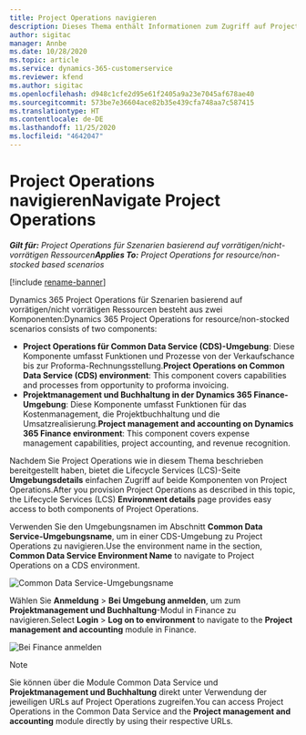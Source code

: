 ```yaml
---
title: Project Operations navigieren
description: Dieses Thema enthält Informationen zum Zugriff auf Project Operations aus Lifecycle Services.
author: sigitac
manager: Annbe
ms.date: 10/28/2020
ms.topic: article
ms.service: dynamics-365-customerservice
ms.reviewer: kfend
ms.author: sigitac
ms.openlocfilehash: d948c1cfe2d95e61f2405a9a23e7045af678ae40
ms.sourcegitcommit: 573be7e36604ace82b35e439cfa748aa7c587415
ms.translationtype: HT
ms.contentlocale: de-DE
ms.lasthandoff: 11/25/2020
ms.locfileid: "4642047"
---
```

# <a name="navigate-project-operations"></a><span data-ttu-id="e18cb-103">Project Operations navigieren</span><span class="sxs-lookup"><span data-stu-id="e18cb-103">Navigate Project Operations</span></span>

<span data-ttu-id="e18cb-104">_**Gilt für:** Project Operations für Szenarien basierend auf vorrätigen/nicht-vorrätigen Ressourcen_</span><span class="sxs-lookup"><span data-stu-id="e18cb-104">_**Applies To:** Project Operations for resource/non-stocked based scenarios_</span></span>

[!include [rename-banner](~/includes/cc-data-platform-banner.md)]

<span data-ttu-id="e18cb-105">Dynamics 365 Project Operations für Szenarien basierend auf vorrätigen/nicht vorrätigen Ressourcen besteht aus zwei Komponenten:</span><span class="sxs-lookup"><span data-stu-id="e18cb-105">Dynamics 365 Project Operations for resource/non-stocked scenarios consists of two components:</span></span> 

 - <span data-ttu-id="e18cb-106">**Project Operations für Common Data Service (CDS)-Umgebung**: Diese Komponente umfasst Funktionen und Prozesse von der Verkaufschance bis zur Proforma-Rechnungsstellung.</span><span class="sxs-lookup"><span data-stu-id="e18cb-106">**Project Operations on Common Data Service (CDS) environment**: This component covers capabilities and processes from opportunity to proforma invoicing.</span></span> 
 - <span data-ttu-id="e18cb-107">**Projektmanagement und Buchhaltung in der Dynamics 365 Finance-Umgebung**: Diese Komponente umfasst Funktionen für das Kostenmanagement, die Projektbuchhaltung und die Umsatzrealisierung.</span><span class="sxs-lookup"><span data-stu-id="e18cb-107">**Project management and accounting on Dynamics 365 Finance environment**: This component covers expense management capabilities, project accounting, and revenue recognition.</span></span> 

<span data-ttu-id="e18cb-108">Nachdem Sie Project Operations wie in diesem Thema beschrieben bereitgestellt haben, bietet die Lifecycle Services (LCS)-Seite **Umgebungsdetails** einfachen Zugriff auf beide Komponenten von Project Operations.</span><span class="sxs-lookup"><span data-stu-id="e18cb-108">After you provision Project Operations as described in this topic, the Lifecycle Services (LCS) **Environment details** page provides easy access to both components of Project Operations.</span></span>  

<span data-ttu-id="e18cb-109">Verwenden Sie den Umgebungsnamen im Abschnitt **Common Data Service-Umgebungsname**, um in einer CDS-Umgebung zu Project Operations zu navigieren.</span><span class="sxs-lookup"><span data-stu-id="e18cb-109">Use the environment name in the section, **Common Data Service Environment Name** to navigate to Project Operations on a CDS environment.</span></span> 

  ![Common Data Service-Umgebungsname](./media/environment-name.PNG)

<span data-ttu-id="e18cb-111">Wählen Sie **Anmeldung** > **Bei Umgebung anmelden**, um zum **Projektmanagement und Buchhaltung**-Modul in Finance zu navigieren.</span><span class="sxs-lookup"><span data-stu-id="e18cb-111">Select **Login** > **Log on to environment** to navigate to the **Project management and accounting** module in Finance.</span></span>  

   ![Bei Finance anmelden](./media/environment-login.PNG)

> [!NOTE]
> <span data-ttu-id="e18cb-113">Sie können über die Module Common Data Service und **Projektmanagement und Buchhaltung** direkt unter Verwendung der jeweiligen URLs auf Project Operations zugreifen.</span><span class="sxs-lookup"><span data-stu-id="e18cb-113">You can access Project Operations in the Common Data Service and the **Project management and accounting** module directly by using their respective URLs.</span></span> 
